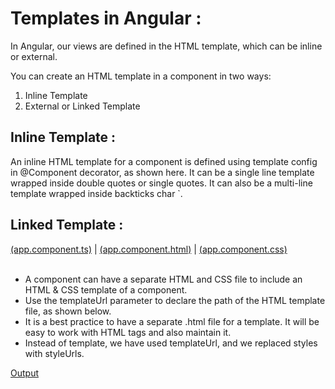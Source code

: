 # Templates in Angular :

In Angular, our views are defined in the HTML template, which can be inline or external.

You can create an HTML template in a component in two ways:

1) Inline Template
2) External or Linked Template



## Inline Template :
An inline HTML template for a component is defined using template config in @Component decorator, as shown here.
It can be a single line template wrapped inside double quotes or single quotes.
It can also be a multi-line template wrapped inside backticks char `.


## Linked Template : 
[(app.component.ts)](https://github.com/Girish-GAP/Angular/blob/main/Inline%26Linked_Template/src/app/app.component.ts)    |   [(app.component.html)](https://github.com/Girish-GAP/Angular/blob/main/Inline%26Linked_Template/src/app/app.component.html)   |    [(app.component.css)](https://github.com/Girish-GAP/Angular/blob/main/Inline%26Linked_Template/src/app/app.component.css) <br><br>             

- A component can have a separate HTML and CSS file to include an HTML & CSS template of a component.   
- Use the templateUrl parameter to declare the path of the HTML template file, as shown below.
- It is a best practice to have a separate .html file for a template. It will be easy to work with HTML tags and also maintain it.
- Instead of template, we have used templateUrl, and we replaced styles with styleUrls.

[Output](https://github.com/Girish-GAP/Angular/blob/main/Inline%26Linked_Template/src/Output_Linked%20Template.png) 

